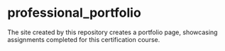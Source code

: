 # professional_portfolio
The site created by this repository creates a portfolio page, showcasing assignments completed for this certification course.
